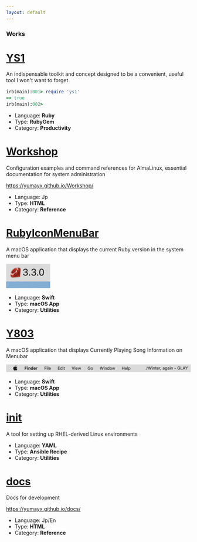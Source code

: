 ```yaml
---
layout: default
---
```


### Works

# [YS1](https://yumayx.github.io/YS1/)

An indispensable toolkit and concept designed to be a convenient, useful tool I won't want to forget

```ruby
irb(main):001> require 'ys1'
=> true
irb(main):002> 
```

- Language: **Ruby**
- Type: **RubyGem**
- Category: **Productivity**

# [Workshop](https://yumayx.github.io/Workshop/)

Configuration examples and command references for AlmaLinux, essential documentation for system administration

<https://yumayx.github.io/Workshop/>

- Language: Jp
- Type: **HTML**
- Category: **Reference**

# [RubyIconMenuBar](https://github.com/YumaYX/RubyIconMenuBar)

A macOS application that displays the current Ruby version in the system menu bar

![RubyIconMenuBar](https://github.com/YumaYX/RubyIconMenuBar/blob/main/sample.png?raw=true)

- Language: **Swift**
- Type: **macOS App**
- Category: **Utilities**


# [Y803](https://github.com/YumaYX/Y803)

A macOS application that displays Currently Playing Song Information on Menubar

![Y803](https://github.com/YumaYX/Y803/blob/main/image/ScreenShot.png?raw=true)

- Language: **Swift**
- Type: **macOS App**
- Category: **Utilities**

# [init](https://github.com/YumaYX/init)

A tool for setting up RHEL-derived Linux environments

- Language: **YAML**
- Type: **Ansible Recipe**
- Category: **Utilities**

# [docs](https://yumayx.github.io/docs/)

Docs for development

<https://yumayx.github.io/docs/>

- Language: Jp/En
- Type: **HTML**
- Category: **Reference**
